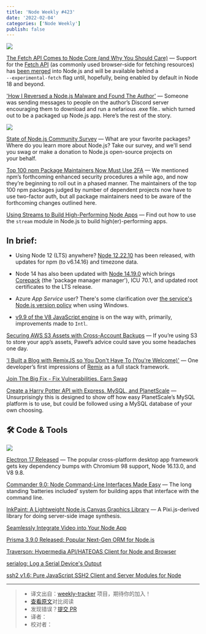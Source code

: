 ```yaml
---
title: 'Node Weekly #423'
date: '2022-02-04'
categories: ['Node Weekly']
publish: false
---
```


[![](https://res.cloudinary.com/cpress/image/upload/w_1280,e_sharpen:60/lvqsdsrcgzfperdutlen.jpg)](https://nodeweekly.com/link/119376/web)
<!--以上是预览信息，图片一张或限制百字左右，前者优先-->
<!-- more -->
[The Fetch API Comes to Node Core (and Why You Should Care)](https://nodeweekly.com/link/119376/web "fusebit.io") — Support for the [Fetch API](https://nodeweekly.com/link/119377/web) (as commonly used browser-side for fetching resources) has [been merged](https://nodeweekly.com/link/119378/web) into Node.js and will be available behind a `‑‑experimental‑fetch` flag until, hopefully, being enabled by default in Node 18 and beyond.

['How I Reversed a Node.js Malware and Found The Author'](https://nodeweekly.com/link/119379/web "t.co") — Someone was sending messages to people on the author’s Discord server encouraging them to download and run a nefarious .exe file.. which turned out to be a packaged up Node.js app. Here’s the rest of the story.

[![](https://copm.s3.amazonaws.com/f637e816.png)](https://nodeweekly.com/link/119354/web)

[State of Node.js Community Survey](https://nodeweekly.com/link/119354/web "appsignal2.typeform.com") — What are your favorite packages? Where do you learn more about Node.js? Take our survey, and we'll send you swag or make a donation to Node.js open-source projects on your behalf.

[Top 100 npm Package Maintainers Now Must Use 2FA](https://nodeweekly.com/link/119356/web "github.blog") — We mentioned npm’s forthcoming enhanced security procedures a while ago, and now they’re beginning to roll out in a phased manner. The maintainers of the top 100 npm packages judged by number of dependent projects now have to use two-factor auth, but all package maintainers need to be aware of the forthcoming changes outlined here.

[Using Streams to Build High-Performing Node Apps](https://nodeweekly.com/link/119355/web "blog.appsignal.com") — Find out how to use the `stream` module in Node.js to build high(er)-performing apps.

## **In brief:**

*   Using Node 12 (LTS) anywhere? [Node 12.22.10](https://nodeweekly.com/link/119357/web) has been released, with updates for npm (to v6.14.16) and timezone data.
    
*   Node 14 has also been updated with [Node 14.19.0](https://nodeweekly.com/link/119358/web) which brings [Corepack](https://nodeweekly.com/link/119359/web) (the 'package manager manager'), ICU 70.1, and updated root certificates to the LTS release.
    
*   Azure _App Service_ user? There's some clarification over [the service's Node.js version policy](https://nodeweekly.com/link/119360/web) when using Windows.
    
*   [v9.9 of the V8 JavaScript engine](https://nodeweekly.com/link/119361/web) is on the way with, primarily, improvements made to `Intl`.
    
[Securing AWS S3 Assets with Cross-Account Backups](https://nodeweekly.com/link/119363/web "pawelurbanek.com") — If you’re using S3 to store your app’s assets, Paweł’s advice could save you some headaches one day.

['I Built a Blog with RemixJS so You Don't Have To (You're Welcome)'](https://nodeweekly.com/link/119364/web "blog.openreplay.com") — One developer’s first impressions of [Remix](https://nodeweekly.com/link/119365/web) as a full stack framework.

[Join The Big Fix - Fix Vulnerabilities. Earn Swag](https://nodeweekly.com/link/119366/web "snyk.io")

[Create a Harry Potter API with Express, MySQL, and PlanetScale](https://nodeweekly.com/link/119367/web "planetscale.com") — Unsurprisingly this is designed to show off how easy PlanetScale’s MySQL platform is to use, but could be followed using a MySQL database of your own choosing.

## 🛠 Code & Tools

[![](https://res.cloudinary.com/cpress/image/upload/w_1280,e_sharpen:60/o7xcteusarxzfzdwhk2e.jpg)](https://nodeweekly.com/link/119368/web)

[Electron 17 Released](https://nodeweekly.com/link/119368/web "www.electronjs.org") — The popular cross-platform desktop app framework gets key dependency bumps with Chromium 98 support, Node 16.13.0, and V8 9.8.

[Commander 9.0: Node Command-Line Interfaces Made Easy](https://nodeweekly.com/link/119369/web "github.com") — The long standing ‘batteries included’ system for building apps that interface with the command line.

[InkPaint: A Lightweight Node.js Canvas Graphics Library](https://nodeweekly.com/link/119370/web "github.com") — A Pixi.js-derived library for doing server-side image synthesis.

[Seamlessly Integrate Video into Your Node App](https://nodeweekly.com/link/119371/web "get.mux.com")

[Prisma 3.9.0 Released: Popular Next-Gen ORM for Node.js](https://nodeweekly.com/link/119372/web)  

[Traverson: Hypermedia API/HATEOAS Client for Node and Browser](https://nodeweekly.com/link/119373/web)  

[serialog: Log a Serial Device's Output](https://nodeweekly.com/link/119374/web)  

[ssh2 v1.6: Pure JavaScript SSH2 Client and Server Modules for Node](https://nodeweekly.com/link/119375/web)  

---
> * 译文出自：[weekly-tracker](https://github.com/FEDarling/weekly-tracker) 项目，期待你的加入！
> * [查看原文](https://nodeweekly.com/issues/423)对比阅读
> * 发现错误？[提交 PR](https://github.com/FEDarling/weekly-tracker/blob/main/weeklys/node_weekly/423/README.md)
> * 译者：
> * 校对者：
